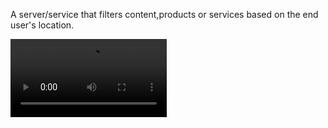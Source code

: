 A server/service that filters content,products or services based on the end user's location.

<video controls width="250">
  <source src="https://github.com/SamBri/location-content-filtering-gateway-server/blob/master/gateway_test_results/client_response/mobile-client.mp4" type="video/mp4" />
</video>

